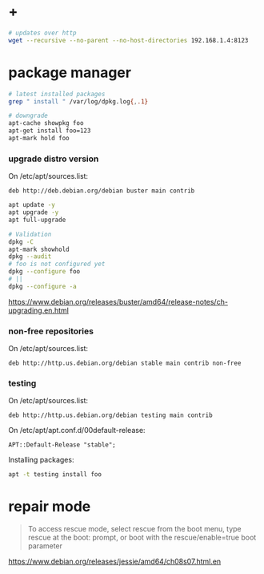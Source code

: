 # +

```bash
# updates over http
wget --recursive --no-parent --no-host-directories 192.168.1.4:8123
```

# package manager

```bash
# latest installed packages
grep " install " /var/log/dpkg.log{,.1}

# downgrade
apt-cache showpkg foo
apt-get install foo=123
apt-mark hold foo
```

### upgrade distro version

On /etc/apt/sources.list:

```
deb http://deb.debian.org/debian buster main contrib
```

```bash
apt update -y
apt upgrade -y
apt full-upgrade

# Validation
dpkg -C
apt-mark showhold
dpkg --audit
# foo is not configured yet
dpkg --configure foo
# ||
dpkg --configure -a
```

https://www.debian.org/releases/buster/amd64/release-notes/ch-upgrading.en.html

### non-free repositories

On /etc/apt/sources.list:

```
deb http://http.us.debian.org/debian stable main contrib non-free
```

### testing

On /etc/apt/sources.list:

```
deb http://http.us.debian.org/debian testing main contrib
```

On /etc/apt/apt.conf.d/00default-release:

```
APT::Default-Release "stable";
```

Installing packages:

```bash
apt -t testing install foo
```

# repair mode

> To access rescue mode, select rescue from the boot menu, type rescue at the boot: prompt, or boot with the rescue/enable=true boot parameter

https://www.debian.org/releases/jessie/amd64/ch08s07.html.en
